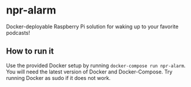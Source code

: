 # npr-alarm
Docker-deployable Raspberry Pi solution for waking up to your favorite podcasts!

## How to run it
Use the provided Docker setup by running `docker-compose run npr-alarm`. You will need the latest version of Docker and Docker-Compose. Try running Docker as sudo if it does not work.
